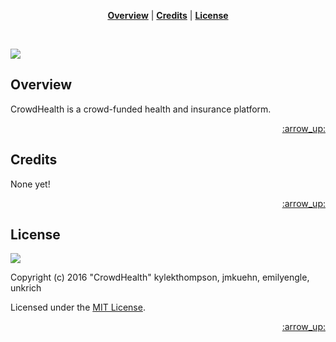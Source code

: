 <p align="center">
<b><a href="#overview">Overview</a></b>
|
<b><a href="#credits">Credits</a></b>
|
<b><a href="#license">License</a></b>
</p>

<br>

[![](http://img.shields.io/badge/license-MIT-blue.svg?style=flat-square)][license]

## Overview

CrowdHealth is a crowd-funded health and insurance platform.

<p align="right"><a href="#top">:arrow_up:</a></p>

## Credits

None yet!

<p align="right"><a href="#top">:arrow_up:</a></p>

## License

[![](http://img.shields.io/badge/license-MIT-blue.svg?style=flat-square)][license]

Copyright (c) 2016 "CrowdHealth" kylekthompson, jmkuehn, emilyengle, unkrich

Licensed under the [MIT License](./LICENSE.md).

[license]: ./LICENSE.md

<p align="right"><a href="#top">:arrow_up:</a></p>
